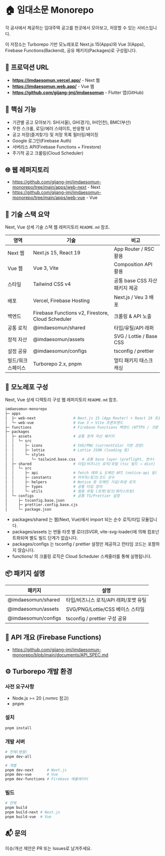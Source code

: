 # 🏠 임대소문 Monorepo

각 공사에서 제공하는 임대주택 공고를 한곳에서 모아보고, 저장할 수 있는 서비스입니다.

이 저장소는 Turborepo 기반 모노레포로 Next.js 15(Apps)와 Vue 3(Apps), Firebase Functions(Backend), 공유 패키지(Packages)로 구성됩니다.

## 🚀 프로덕션 URL

- **https://imdaesomun.vercel.app/** - Next 웹
- **https://imdaesomun.web.app/** - Vue 웹
- **https://github.com/gijang-jmj/imdaesomun** - Flutter 앱(GitHub)

## 📌 핵심 기능

- 기관별 공고 모아보기: SH(서울), GH(경기), IH(인천), BMC(부산)
- 무한 스크롤, 로딩/에러 스테이트, 반응형 UI
- 공고 저장(즐겨찾기) 및 저장 목록 필터링/페이징
- Google 로그인(Firebase Auth)
- 서버리스 API(Firebase Functions + Firestore)
- 주기적 공고 크롤링(Cloud Scheduler)

## 🌐 웹 레퍼지토리

- https://github.com/gijang-jmj/imdaesomun-monorepo/tree/main/apps/web-next - Next
- https://github.com/gijang-jmj/imdaesomun-monorepo/tree/main/apps/web-vue - Vue

## 🔧 기술 스택 요약

Next, Vue 상세 기술 스택 웹 레퍼지토리 `README.md` 참조.

| 영역              | 기술                                              | 비고                           |
| ----------------- | ------------------------------------------------- | ------------------------------ |
| Next 웹           | Next.js 15, React 19                              | App Router / RSC 활용          |
| Vue 웹            | Vue 3, Vite                                       | Composition API 활용           |
| 스타일            | Tailwind CSS v4                                   | 공통 base CSS 자산 패키지 제공 |
| 배포              | Vercel, Firebase Hosting                          | Next.js / Veu 3 배포           |
| 백엔드            | Firebase Functions v2, Firestore, Cloud Scheduler | 크롤링 & API 노출              |
| 공통 로직         | @imdaesomun/shared                                | 타입/유틸/API 래퍼             |
| 정적 자산         | @imdaesomun/assets                                | SVG / Lottie / Base CSS        |
| 설정 공유         | @imdaesomun/configs                               | tsconfig / prettier            |
| 빌드/워크스페이스 | Turborepo 2.x, pnpm                               | 멀티 패키지 태스크 캐싱        |

## 🧱 모노레포 구성

Next, Vue 상세 디렉토리 구성 웹 레퍼지토리 `README.md` 참조.

```bash
imdaesomun-monorepo
├─ apps
│  ├─ web-next                 # Next.js 15 (App Router) + React 19 프론트엔드
│  └─ web-vue                  # Vue 3 + Vite 프론트엔드
├─ functions                   # Firebase Functions 백엔드 (HTTPS / 크론 / 크롤러)
├─ packages
│  ├─ assets                   # 공통 정적 자산 패키지
│  │  └─ src
│  │     ├─ icons              # SVG/PNG (currentColor 기반 권장)
│  │     ├─ lottie             # Lottie JSON (loading 등)
│  │     └─ styles
│  │        └─ tailwind.base.css   # 공통 base layer (preflight, 변수)
│  ├─ shared                   # 타입/비즈니스 로직/유틸 (tsc 빌드 → dist)
│  │  └─ src
│  │     ├─ api                # fetch 래퍼 & 도메인 API (notice-api 등)
│  │     ├─ constants          # 라우트/링크/코드 상수
│  │     ├─ helpers            # Notice 등 도메인 가공/파생 로직
│  │     ├─ types              # 공통 타입 정의
│  │     └─ utils              # 범용 유틸 (포맷/링크/쿼리스트링)
│  └─ configs                  # 공통 TS/Prettier 설정
│     ├─ tsconfig.base.json
│     ├─ prettier.config.base.cjs
│     └─ package.json
```

- packages/shared 는 웹(Next, Vue)에서 import 되는 순수 로직/타입 모듈입니다.
- packages/assets 는 번들 타겟 별 로더(SVGR, vite-svg-loader)에 의해 컴포넌트화되며 별도 빌드 단계가 없습니다.
- packages/configs 는 tsconfig / prettier 설정만 제공하고 런타임 코드는 포함하지 않습니다.
- functions/ 의 크롤링 로직은 Cloud Scheduler 스케줄러를 통해 실행됩니다.

## 📦 패키지 설명

| 패키지              | 설명                                  |
| ------------------- | ------------------------------------- |
| @imdaesomun/shared  | 타입/비즈니스 로직/API 래퍼/포맷 유틸 |
| @imdaesomun/assets  | SVG/PNG/Lottie/CSS 베이스 스타일      |
| @imdaesomun/configs | tsconfig / prettier 구성 공유         |

## 📡 API 개요 (Firebase Functions)

- https://github.com/gijang-jmj/imdaesomun-monorepo/blob/main/documents/API_SPEC.md

## ⚙️ Turborepo 개발 환경

### 사전 요구사항

- Node.js >= 20 (.nvmrc 참고)
- pnpm

### 설치

```bash
pnpm install
```

### 개발 서버

```bash
# 전체(병렬)
pnpm dev-all

# 개별
pnpm dev-next      # Next.js
pnpm dev-vue       # Vue
pnpm dev-functions # Firebase 에뮬레이터
```

### 빌드

```bash
# 전체
pnpm build
pnpm build-next # Next.js
pnpm build-vue  # Vue
```

## 📬 문의

이슈/개선 제안은 PR 또는 Issues로 남겨주세요.
